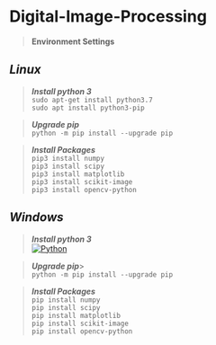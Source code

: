 # Digital-Image-Processing
> **Environment Settings**
 

## *Linux*

> ***Install python 3***<br>
> `sudo apt-get install python3.7`<br>
> `sudo apt install python3-pip`

> ***Upgrade pip***<br>
> `python -m pip install --upgrade pip`

> ***Install Packages*** <br>
> `pip3 install numpy` <br>
>  `pip3 install scipy` <br>
>   `pip3 install matplotlib` <br>
>   `pip3 install scikit-image` <br>
>   `pip3 install opencv-python` 

## *Windows*

> ***Install python 3***<br>
>[![Python](https://www.python.org/static/img/python-logo.png)](https://www.python.org/downloads/)


> ***Upgrade pip***> <br>
> `python -m pip install --upgrade pip`

> ***Install Packages*** <br>
> `pip install numpy`<br>
> `pip install scipy`<br>
> `pip install matplotlib`<br>
>  `pip install scikit-image`<br>
>  `pip install opencv-python`



 
